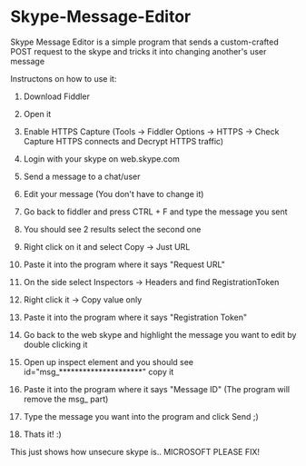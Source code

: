 # Skype-Message-Editor

Skype Message Editor is a simple program that sends a custom-crafted POST request to the skype and tricks it into changing another's user message

Instructons on how to use it:

1) Download Fiddler

2) Open it

3) Enable HTTPS Capture (Tools -> Fiddler Options -> HTTPS -> Check Capture HTTPS connects and Decrypt HTTPS traffic)

4) Login with your skype on web.skype.com

5) Send a message to a chat/user

6) Edit your message (You don't have to change it)

7) Go back to fiddler and press CTRL + F and type the message you sent

8) You should see 2 results select the second one

9) Right click on it and select Copy -> Just URL

10) Paste it into the program where it says "Request URL"

11) On the side select Inspectors -> Headers and find RegistrationToken

12) Right click it -> Copy value only

13) Paste it into the program where it says "Registration Token"

14) Go back to the web skype and highlight the message you want to edit by double clicking it

15) Open up inspect element and you should see id="msg_*********************" copy it

16) Paste it into the program where it says "Message ID" (The program will remove the msg_ part)

17) Type the message you want into the program and click Send ;)

18) Thats it! :)


This just shows how unsecure skype is.. MICROSOFT PLEASE FIX!
